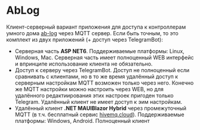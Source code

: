 # AbLog

Клиент-серверный вариант приложения для доступа к контроллерам умного дома [ab-log](https://ab-log.ru/) через MQTT сервер. Если быть точным, то это комплект из двух приложений (+ доступ через TelegramBot):
- Серверная часть **ASP NET6**. Поддерживаемые платформы: Linux, Windows, Mac. Серверная часть имеет полноценный WEB интерфейс и впринципе использование клиента не обязательно.
- Доступ к серверу через TelegramBot. Доступ не полноценный если сравнивать с клиентами, но в то же время удалённый доступ к серверным настройкам MQTT возможен только через него. Конечно же MQTT настройки можно настроить через WEB, но для удалённого редактиирования этих настроек пригоден только Telegram. Удалённый клиент не имеет доступ к эим настройкам.
- Удалённый клиент **.NET MAUIBlazor Hybrid** через промежуточный MQTT (в т.ч. бесплатный сервис [hivemq.cloud](https://console.hivemq.cloud/)). Поддерживаемые платформы: Windows, Android. Полноценный клиент
